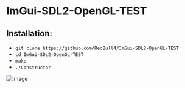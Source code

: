 # ImGui-SDL2-OpenGL-TEST
## Installation:
* ``` git clone https://github.com/RedBull4/ImGui-SDL2-OpenGL-TEST ```
* ``` cd ImGui-SDL2-OpenGL-TEST ```
* ``` make ```
* ``` ./Constructor ```

![image](https://raw.githubusercontent.com/RedBull4/ImGui-SDL2-OpenGL-TEST/master/OKAY.png)
